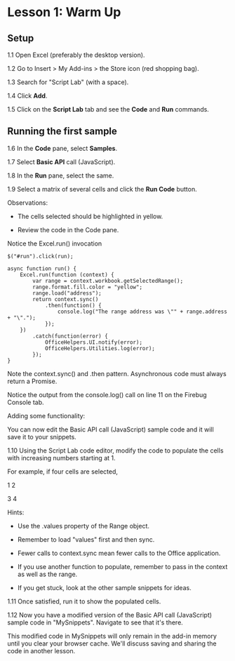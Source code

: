 # Lesson 1: Warm Up


## Setup

1.1 Open Excel (preferably the desktop version).

1.2 Go to Insert > My Add-ins > the Store icon (red shopping bag).

1.3 Search for "Script Lab" (with a space).

1.4 Click **Add**.

1.5 Click on the **Script Lab** tab and see the  **Code** and **Run** commands.


## Running the first sample

1.6 In the **Code** pane, select **Samples**.

1.7 Select **Basic API** call (JavaScript).

1.8 In the **Run** pane, select the same.

1.9 Select a matrix of several cells and click the **Run Code** button.

Observations:

-   The cells selected should be highlighted in yellow.

-   Review the code in the Code pane.

Notice the Excel.run() invocation

```
$("#run").click(run);

async function run() {
    Excel.run(function (context) {
        var range = context.workbook.getSelectedRange();
        range.format.fill.color = "yellow";
        range.load("address");
        return context.sync()
            .then(function() {
                console.log("The range address was \"" + range.address + "\".");
            });
    })
        .catch(function(error) {
            OfficeHelpers.UI.notify(error);
            OfficeHelpers.Utilities.log(error);
        });
}

```
Note the context.sync() and .then pattern. Asynchronous code must always
return a Promise.

Notice the output from the console.log() call on line 11 on the Firebug
Console tab.

Adding some functionality:

You can now edit the Basic API call (JavaScript) sample code and it will save it to your snippets.

1.10 Using the Script Lab code editor, modify the code to populate the cells with increasing numbers starting at 1.

For example, if four cells are selected,

1 2

3 4

Hints:

-   Use the .values property of the Range object.

-   Remember to load "values" first and then sync.

-   Fewer calls to context.sync mean fewer calls to the
    Office application.

-   If you use another function to populate, remember to pass in the
    context as well as the range.

-   If you get stuck, look at the other sample snippets for ideas.

1.11 Once satisfied, run it to show the populated cells.

1.12 Now you have a modified version of the Basic API call (JavaScript) sample code in "MySnippets". Navigate to see that it's there.

This modified code in MySnippets will only remain in the add-in memory until you clear your browser cache. We'll discuss saving and sharing the code in another lesson.

